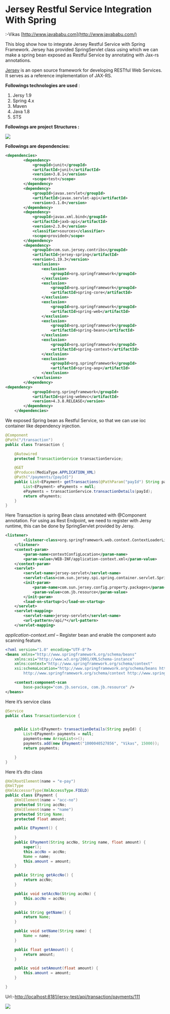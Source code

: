 # Jersey Restful Service Integration With Spring

:-Vikas   [http://www.javababu.com](http://www.javababu.com/)

This blog show how to integrate Jersey Restful Service with Spring Framework. Jersey has provided SpringServlet class using which we can make a spring bean exposed as Restful Service by annotating with Jax-rs annotations.

[Jersey](https://jersey.java.net/) is an open source framework for developing RESTful Web Services. It serves as a reference implementation of JAX-RS.

**Followings technologies are used** :

1. Jersy 1.9
2. Spring 4.x
3. Maven
4. Java 1.8
5. STS

**Followings are project Structures :**



![](https://github.com/JavaBabu/JavaBabu.github.io/blob/master/spring-jersy-project-structure.PNG)

**Followings are dependencies:**
```xml
<dependencies>
		<dependency>
			<groupId>junit</groupId>
			<artifactId>junit</artifactId>
			<version>3.8.1</version>
			<scope>test</scope>
		</dependency>
		<dependency>
			<groupId>javax.servlet</groupId>
			<artifactId>javax.servlet-api</artifactId>
			<version>3.1.0</version>
		</dependency>
		<dependency>
			<groupId>javax.xml.bind</groupId>
			<artifactId>jaxb-api</artifactId>
			<version>2.3.0</version>
			<classifier>sources</classifier>
			<scope>provided</scope>
		</dependency>
		<dependency>
			<groupId>com.sun.jersey.contribs</groupId>
			<artifactId>jersey-spring</artifactId>
			<version>1.19.3</version>
			<exclusions>
				<exclusion>
					<groupId>org.springframework</groupId>
				</exclusion>
				<exclusion>
					<groupId>org.springframework</groupId>
					<artifactId>spring-core</artifactId>
				</exclusion>
				<exclusion>
					<groupId>org.springframework</groupId>
					<artifactId>spring-web</artifactId>
				</exclusion>
				<exclusion>
					<groupId>org.springframework</groupId>
					<artifactId>spring-beans</artifactId>
				</exclusion>
				<exclusion>
					<groupId>org.springframework</groupId>
					<artifactId>spring-context</artifactId>
				</exclusion>
				<exclusion>
					<groupId>org.springframework</groupId>
					<artifactId>spring-aop</artifactId>
				</exclusion>
			</exclusions>
		</dependency>
<dependency>
			<groupId>org.springframework</groupId>
			<artifactId>spring-webmvc</artifactId>
			<version>4.3.8.RELEASE</version>
		</dependency>
	</dependencies>

```

We exposed Spring bean as Restful Service, so that  we can use ioc container like dependency injection.
```java
@Component
@Path("/transaction")
public class Transaction {

	@Autowired
	protected TransactionService transactionService;

	@GET
	@Produces(MediaType.APPLICATION_XML)
	@Path("/payments/{payId}")
	public List<EPayment> getTransactions(@PathParam("payId") String payId) {
		List<EPayment> ePayments = null;
		ePayments = transactionService.transactionDetails(payId);
		return ePayments;
	}
}


```

Here Transaction is spring Bean class annotated with @Component annotation. For using as Rest Endpoint, we need to register with Jersy runtime, this can be done by SpringServlet provided by Jersy.

```xml
<listener>
		<listener-class>org.springframework.web.context.ContextLoaderListener</listener-class>
	</listener>
	<context-param>
		<param-name>contextConfigLocation</param-name>
		<param-value>/WEB-INF/application-context.xml</param-value>
	</context-param>
	<servlet>
		<servlet-name>jersey-servlet</servlet-name>
		<servlet-class>com.sun.jersey.spi.spring.container.servlet.SpringServlet</servlet-class>
		<init-param>
			<param-name>com.sun.jersey.config.property.packages</param-name>
			<param-value>com.jb.resource</param-value>
		</init-param>
		<load-on-startup>1</load-on-startup>
	</servlet>
	<servlet-mapping>
		<servlet-name>jersey-servlet</servlet-name>
		<url-pattern>/api/*</url-pattern>
	</servlet-mapping>
```

_application-context.xml_ – Register bean and enable the component auto scanning feature.

```xml
<?xml version="1.0" encoding="UTF-8"?>
<beans xmlns="http://www.springframework.org/schema/beans"
	xmlns:xsi="http://www.w3.org/2001/XMLSchema-instance"
	xmlns:context="http://www.springframework.org/schema/context"
	xsi:schemaLocation="http://www.springframework.org/schema/beans http://www.springframework.org/schema/beans/spring-beans.xsd
		http://www.springframework.org/schema/context http://www.springframework.org/schema/context/spring-context-4.3.xsd">

	<context:component-scan
		base-package="com.jb.service, com.jb.resource" />
</beans>

```
Here it’s service class
```java
@Service
public class TransactionService {


	public List<EPayment> transactionDetails(String payId) {
		List<EPayment> payments = null;
		payments=new ArrayList<>();
		payments.add(new EPayment("1000040527856", "Vikas", 15000));
		return payments;

	}
}
```

Here it’s dto class
```java
@XmlRootElement(name = "e-pay")
@XmlType
@XmlAccessorType(XmlAccessType.FIELD)
public class EPayment {
	@XmlElement(name = "acc-no")
	protected String accNo;
	@XmlElement(name = "name")
	protected String Name;
	protected float amount;

	public EPayment() {
		
	}
	public EPayment(String accNo, String name, float amount) {
		super();
		this.accNo = accNo;
		Name = name;
		this.amount = amount;
	}

	public String getAccNo() {
		return accNo;
	}

	public void setAccNo(String accNo) {
		this.accNo = accNo;
	}

	public String getName() {
		return Name;
	}

	public void setName(String name) {
		Name = name;
	}

	public float getAmount() {
		return amount;
	}

	public void setAmount(float amount) {
		this.amount = amount;
	}

}

```

Url:-[http://localhost:8181/jersy-test/api/transaction/payments/111](http://localhost:8181/jersy-test/api/transaction/payments/111)

![](https://github.com/JavaBabu/JavaBabu.github.io/blob/master/spring-jersy-output.PNG)
